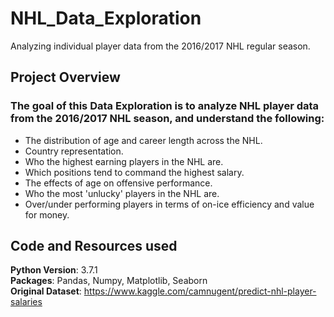 # NHL_Data_Exploration
Analyzing individual player data from the 2016/2017 NHL regular season. 

## Project Overview
### The goal of this Data Exploration is to analyze NHL player data from the 2016/2017 NHL season, and understand the following:
 - The distribution of age and career length across the NHL.
 - Country representation. 
 - Who the highest earning players in the NHL are.
 - Which positions tend to command the highest salary.
 - The effects of age on offensive performance.
 - Who the most 'unlucky' players in the NHL are.
 - Over/under performing players in terms of on-ice efficiency and value for money.
 
 ## Code and Resources used
 **Python Version**: 3.7.1
<br>
**Packages**: Pandas, Numpy, Matplotlib, Seaborn
 <br>
 **Original Dataset**: https://www.kaggle.com/camnugent/predict-nhl-player-salaries
 
 
